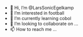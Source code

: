- 👋 Hi, I’m @LarsSonicEgelkamp
- 👀 I’m interested in football
- 🌱 I’m currently learning cobol
- 💞️ I’m looking to collaborate on ...
- 📫 How to reach me ...

<!---
LarsSonicEgelkamp/LarsSonicEgelkamp is a ✨ special ✨ repository because its `README.md` (this file) appears on your GitHub profile.
You can click the Preview link to take a look at your changes.
--->
